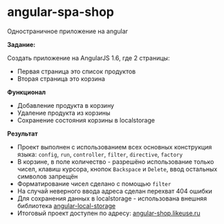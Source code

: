 # angular-spa-shop
Одностраничное приложение на angular 

**Задание:**

Создать приложение на AngularJS 1.6, где 2 страницы:

- Первая страница это список продуктов
- Вторая страница это корзина

**Функционал**

- Добавление продукта в корзину
- Удаление продукта из корзины
- Сохранение состояния корзины в localstorage


**Результат**

- Проект выполнен с использованием всех основных конструкция языка: `config`, `run`, `controller`, `filter`, `directive`, `factory`
- В корзине, в поле количество - разрешёно использование только чисел, клавиш курсора, кнопок `Backspace` и `Delete`, ввод остальных символов запрещён
- Форматирование чисел сделано с помощью `filter`
- На случай неверного ввода адреса сделан перехват 404 ошибки
- Для сохранения данных в localstorage - использована внешняя библиотека [angular-local-storage](https://github.com/grevory/angular-local-storage)
- Итоговый проект доступен по адресу: [angular-shop.likeuse.ru](http://angular-shop.likeuse.ru/)
